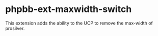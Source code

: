phpbb-ext-maxwidth-switch
=========================

This extension adds the ability to the UCP to remove the max-width of prosilver.
